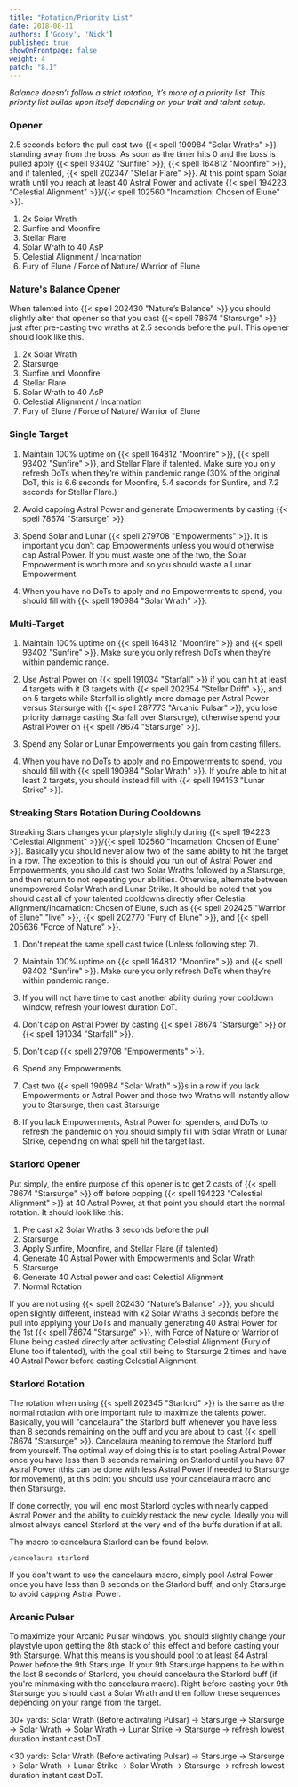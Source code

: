 ```yaml
---
title: "Rotation/Priority List"
date: 2018-08-11
authors: ['Goosy', 'Nick']
published: true
showOnFrontpage: false
weight: 4
patch: "8.1"
---
```


*Balance doesn’t follow a strict rotation, it’s more of a priority list. This priority list builds upon itself depending on your trait and talent setup.*

### Opener

2.5 seconds before the pull cast two {{< spell 190984 "Solar Wraths" >}} standing away from the boss. As soon as the timer hits 0 and the boss is pulled apply {{< spell 93402 "Sunfire" >}}, {{< spell 164812 "Moonfire" >}}, and if talented, {{< spell 202347 "Stellar Flare" >}}. At this point spam Solar wrath until you reach at least 40 Astral Power and activate {{< spell 194223 "Celestial Alignment" >}}/{{< spell 102560 "Incarnation: Chosen of Elune" >}}.

1. 2x Solar Wrath
2. Sunfire and Moonfire
3. Stellar Flare
4. Solar Wrath to 40 AsP
5. Celestial Alignment / Incarnation
6. Fury of Elune / Force of Nature/ Warrior of Elune

### Nature's Balance Opener

When talented into {{< spell 202430 "Nature’s Balance" >}} you should slightly alter that opener so that you cast {{< spell 78674 "Starsurge" >}} just after pre-casting two wraths at 2.5 seconds before the pull. This opener should look like this. 

1. 2x Solar Wrath
2. Starsurge
3. Sunfire and Moonfire
4. Stellar Flare
5. Solar Wrath to 40 AsP
6. Celestial Alignment / Incarnation
7. Fury of Elune / Force of Nature/ Warrior of Elune



### Single Target

1. Maintain 100% uptime on {{< spell 164812 "Moonfire" >}}, {{< spell 93402 "Sunfire" >}}, and Stellar Flare if talented. Make sure you only refresh DoTs when they’re within pandemic range (30% of the original DoT, this is 6.6 seconds for Moonfire, 5.4 seconds for Sunfire, and 7.2 seconds for Stellar Flare.)

2. Avoid capping Astral Power and generate Empowerments by casting {{< spell 78674 "Starsurge" >}}.

3. Spend Solar and Lunar {{< spell 279708 "Empowerments" >}}. It is important you don’t cap Empowerments unless you would otherwise cap Astral Power. If you must waste one of the two, the Solar Empowerment is worth more and so you should waste a Lunar Empowerment.

4. When you have no DoTs to apply and no Empowerments to spend, you should fill with {{< spell 190984 "Solar Wrath" >}}.

### Multi-Target

1. Maintain 100% uptime on {{< spell 164812 "Moonfire" >}} and {{< spell 93402 "Sunfire" >}}. Make sure you only refresh DoTs when they’re within pandemic range.

2. Use Astral Power on {{< spell 191034 "Starfall" >}} if you can hit at least 4 targets with it (3 targets with {{< spell 202354 "Stellar Drift" >}}, and on 5 targets while Starfall is slightly more damage per Astral Power versus Starsurge with {{< spell 287773 "Arcanic Pulsar" >}}, you lose priority damage casting Starfall over Starsurge), otherwise spend your Astral Power on {{< spell 78674 "Starsurge" >}}.

3. Spend any Solar or Lunar Empowerments you gain from casting fillers.

4. When you have no DoTs to apply and no Empowerments to spend, you should fill with {{< spell 190984 "Solar Wrath" >}}. If you’re able to hit at least 2 targets, you should instead fill with {{< spell 194153 "Lunar Strike" >}}.

### Streaking Stars Rotation During Cooldowns

Streaking Stars changes your playstyle slightly during {{< spell 194223 "Celestial Alignment" >}}/{{< spell 102560 "Incarnation: Chosen of Elune" >}}. Basically you should never allow two of the same ability to hit the target in a row. The exception to this is should you run out of Astral Power and Empowerments, you should cast two Solar Wraths followed by a Starsurge, and then return to not repeating your abilities. Otherwise, alternate between unempowered Solar Wrath and Lunar Strike. It should be noted that you should cast all of your talented cooldowns directly after Celestial Alignment/Incarnation: Chosen of Elune, such as {{< spell 202425 "Warrior of Elune" "live" >}}, {{< spell 202770 "Fury of Elune" >}}, and {{< spell 205636 "Force of Nature" >}}.

1. Don't repeat the same spell cast twice (Unless following step 7).

2. Maintain 100% uptime on {{< spell 164812 "Moonfire" >}} and {{< spell 93402 "Sunfire" >}}. Make sure you only refresh DoTs when they’re within pandemic range.

3. If you will not have time to cast another ability during your cooldown window, refresh your lowest duration DoT.

4. Don't cap on Astral Power by casting {{< spell 78674 "Starsurge" >}} or {{< spell 191034 "Starfall" >}}.

5. Don't cap {{< spell 279708 "Empowerments" >}}.

6. Spend any Empowerments.

7. Cast two {{< spell 190984 "Solar Wrath" >}}s in a row if you lack Empowerments or Astral Power and those two Wraths will instantly allow you to Starsurge, then cast Starsurge

8. If you lack Empowerments, Astral Power for spenders, and DoTs to refresh the pandemic on you should simply fill with Solar Wrath or Lunar Strike, depending on what spell hit the target last.

### Starlord Opener

Put simply, the entire purpose of this opener is to get 2 casts of {{< spell 78674 "Starsurge" >}} off before popping {{< spell 194223 "Celestial Alignment" >}} at 40 Astral Power, at that point you should start the normal rotation. It should look like this:

1. Pre cast x2 Solar Wraths 3 seconds before the pull
2. Starsurge
3. Apply Sunfire, Moonfire, and Stellar Flare (if talented)
4. Generate 40 Astral Power with Empowerments and Solar Wrath
5. Starsurge
6. Generate 40 Astral power and cast Celestial Alignment
7. Normal Rotation

If you are not using {{< spell 202430 "Nature’s Balance" >}}, you should open slightly different, instead with x2 Solar Wraths 3 seconds before the pull into applying your DoTs and manually generating 40 Astral Power for the 1st {{< spell 78674 "Starsurge" >}}, with Force of Nature or Warrior of Elune being casted directly after activating Celestial Alignment (Fury of Elune too if talented), with the goal still being to Starsurge 2 times and have 40 Astral Power before casting Celestial Alignment.

### Starlord Rotation

The rotation when using {{< spell 202345 "Starlord" >}} is the same as the normal rotation with one important rule to maximize the talents power. Basically, you will "cancelaura" the Starlord buff whenever you have less than 8 seconds remaining on the buff and you are about to cast {{< spell 78674 "Starsurge" >}}. Cancelaura meaning to remove the Starlord buff from yourself. The optimal way of doing this is to start pooling Astral Power once you have less than 8 seconds remaining on Starlord until you have 87 Astral Power (this can be done with less Astral Power if needed to Starsurge for movement), at this point you should use your cancelaura macro and then Starsurge. 

If done correctly, you will end most Starlord cycles with nearly capped Astral Power and the ability to quickly restack the new cycle. Ideally you will almost always cancel Starlord at the very end of the buffs duration if at all. 

The macro to cancelaura Starlord can be found below.

```
/cancelaura starlord
```

If you don't want to use the cancelaura macro, simply pool Astral Power once you have less than 8 seconds on the Starlord buff, and only Starsurge to avoid capping Astral Power.

### Arcanic Pulsar

To maximize your Arcanic Pulsar windows, you should slightly change your playstyle upon getting the 8th stack of this effect and before casting your 9th Starsurge. What this means is you should pool to at least 84 Astral Power before the 9th Starsurge. If your 9th Starsurge happens to be within the last 8 seconds of Starlord, you should cancelaura the Starlord buff (if you're minmaxing with the cancelaura macro). Right before casting your 9th Starsurge you should cast a Solar Wrath and then follow these sequences depending on your range from the target.

30+ yards: Solar Wrath (Before activating Pulsar) -> Starsurge -> Starsurge -> Solar Wrath -> Solar Wrath -> Lunar Strike -> Starsurge -> refresh lowest duration instant cast DoT.

<30 yards: Solar Wrath (Before activating Pulsar) -> Starsurge -> Starsurge -> Solar Wrath -> Lunar Strike -> Solar Wrath -> Starsurge -> refresh lowest duration instant cast DoT.
